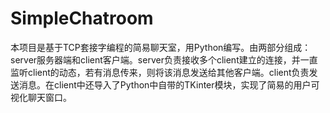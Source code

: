 # SimpleChatroom
本项目是基于TCP套接字编程的简易聊天室，用Python编写。由两部分组成：server服务器端和client客户端。server负责接收多个client建立的连接，并一直监听client的动态，若有消息传来，则将该消息发送给其他客户端。client负责发送消息。在client中还导入了Python中自带的TKinter模块，实现了简易的用户可视化聊天窗口。
